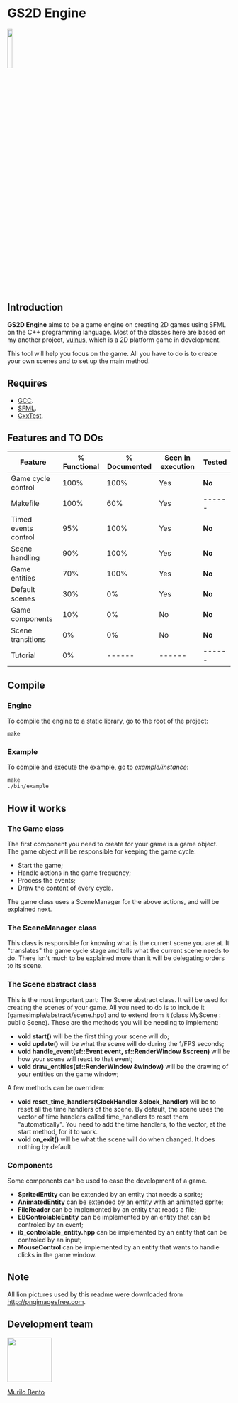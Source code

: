 # GS2D Engine

<img src="http://pngimagesfree.com/ANIMALS/Lion/lion_baby_png_photo.png" width=15%>

## Introduction

**GS2D Engine** aims to be a game engine on creating 2D games using SFML on the C++ programming language. Most of the classes here are based on my another project, [vulnus](https://github.com/murilobnt/vulnus), which is a 2D platform game in development.

This tool will help you focus on the game. All you have to do is to create your own scenes and to set up the main method.

## Requires

-   [GCC](http://gcc.gnu.org).
-   [SFML](https://www.sfml-dev.org).
-   [CxxTest](https://cxxtest.com).

## Features and TO DOs

| Feature              | % Functional | % Documented | Seen in execution | Tested |
| -------------------- | ------------ | ------------ | ----------------- | ------ |
| Game cycle control   | 100%         | 100%         | Yes               | **No** |
| Makefile             | 100%         | 60%          | Yes               | ------ |
| Timed events control | 95%          | 100%         | Yes               | **No** |
| Scene handling       | 90%          | 100%         | Yes               | **No** |
| Game entities        | 70%          | 100%         | Yes               | **No** |
| Default scenes       | 30%          | 0%           | Yes               | **No** |
| Game components      | 10%          | 0%           | No                | **No** |
| Scene transitions    | 0%           | 0%           | No                | **No** |
| Tutorial             | 0%           | ------       | ------            | ------ |

## Compile

### Engine

To compile the engine to a static library,
go to the root of the project:

```
make
```

### Example

To compile and execute the example, go to *example/instance*:

```
make
./bin/example
```

## How it works

### The Game class

The first component you need to create for your game is a game object. The game object will be responsible for keeping the game cycle:

-   Start the game;
-   Handle actions in the game frequency;
-   Process the events;
-   Draw the content of every cycle.

The game class uses a SceneManager for the above actions, and will be explained next.

### The SceneManager class

This class is responsible for knowing what is the current scene you are at. It "translates" the game cycle stage and tells what the current scene needs to do. There isn't much to be explained more than it will be delegating orders to its scene.

### The Scene abstract class

This is the most important part: The Scene abstract class. It will be used for creating the scenes of your game. All you need to do is to include it (gamesimple/abstract/scene.hpp) and to extend from it (class MyScene : public Scene). These are the methods you will be needing to implement:

-   **void start()** will be the first thing your scene will do;
-   **void update()** will be what the scene will do during the 1/FPS seconds;
-   **void handle_event(sf::Event event, sf::RenderWindow &screen)** will be how your scene will react to that event;
-   **void draw_entities(sf::RenderWindow &window)** will be the drawing of your entities on the game window;

A few methods can be overriden:

-   **void reset_time_handlers(ClockHandler &clock_handler)** will be to reset all the time handlers of the scene. By default, the scene uses the vector of time handlers called time_handlers to reset them "automatically". You need to add the time handlers, to the vector, at the start method, for it to work.
-   **void on_exit()** will be what the scene will do when changed. It does nothing by default.

### Components

Some components can be used to ease the development of a game.

-   **SpritedEntity** can be extended by an entity that needs a sprite;
-   **AnimatedEntity** can be extended by an entity with an animated sprite;
-   **FileReader** can be implemented by an entity that reads a file;
-   **EBControlableEntity** can be implemented by an entity that can be controled by an event;
-   **ib_controlable_entity.hpp** can be implemented by an entity that can be controled by an input;
-   **MouseControl** can be implemented by an entity that wants to handle clicks in the game window.

## Note

All lion pictures used by this readme were downloaded from <http://pngimagesfree.com>.

## Development team

[<img src="https://avatars1.githubusercontent.com/u/6081758?s=400&v=4" width="100"/>](https://github.com/murilobnt)

[Murilo Bento](https://github.com/murilobnt)
